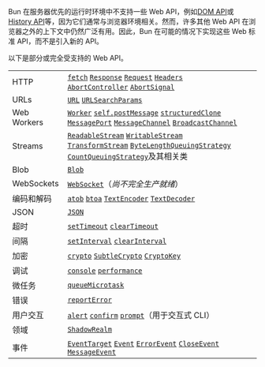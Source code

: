 Bun 在服务器优先的运行时环境中不支持一些 Web API，例如[DOM API](https://developer.mozilla.org/en-US/docs/Web/API/HTML_DOM_API#html_dom_api_interfaces)或[History API](https://developer.mozilla.org/en-US/docs/Web/API/History_API)等，因为它们通常与浏览器环境相关。然而，许多其他 Web API 在浏览器之外的上下文中仍然广泛有用。因此，Bun 在可能的情况下实现这些 Web 标准 API，而不是引入新的 API。

以下是部分或完全受支持的 Web API。

|             |                                                                                                                                                                                                                                                                                                                                                                                                                                                                                                                                   |                                                                                                                                                                                                                                        |
| ----------- | --------------------------------------------------------------------------------------------------------------------------------------------------------------------------------------------------------------------------------------------------------------------------------------------------------------------------------------------------------------------------------------------------------------------------------------------------------------------------------------------------------------------------------- | -------------------------------------------------------------------------------------------------------------------------------------------------------------------------------------------------------------------------------------- |
| HTTP        | [`fetch`](https://developer.mozilla.org/en-US/docs/Web/API/fetch) [`Response`](https://developer.mozilla.org/en-US/docs/Web/API/Response) [`Request`](https://developer.mozilla.org/en-US/docs/Web/API/Request) [`Headers`](https://developer.mozilla.org/en-US/docs/Web/API/Headers) [`AbortController`](https://developer.mozilla.org/en-US/docs/Web/API/AbortController) [`AbortSignal`](https://developer.mozilla.org/en-US/docs/Web/API/AbortSignal)                                                                         |                                                                                                                                                                                                                                        |
| URLs        | [`URL`](https://developer.mozilla.org/en-US/docs/Web/API/URL) [`URLSearchParams`](https://developer.mozilla.org/en-US/docs/Web/API/URLSearchParams)                                                                                                                                                                                                                                                                                                                                                                               |                                                                                                                                                                                                                                        |
| Web Workers | [`Worker`](https://developer.mozilla.org/en-US/docs/Web/API/Worker) [`self.postMessage`](https://developer.mozilla.org/en-US/docs/Web/API/DedicatedWorkerGlobalScope/postMessage) [`structuredClone`](https://developer.mozilla.org/en-US/docs/Web/API/structuredClone) [`MessagePort`](https://developer.mozilla.org/en-US/docs/Web/API/MessagePort) [`MessageChannel`](https://developer.mozilla.org/en-US/docs/Web/API/MessageChannel) [`BroadcastChannel`](https://developer.mozilla.org/en-US/docs/Web/API/BroadcastChannel) |                                                                                                                                                                                                                                        |
| Streams     | [`ReadableStream`](https://developer.mozilla.org/en-US/docs/Web/API/ReadableStream) [`WritableStream`](https://developer.mozilla.org/en-US/docs/Web/API/WritableStream) [`TransformStream`](https://developer.mozilla.org/en-US/docs/Web/API/TransformStream) [`ByteLengthQueuingStrategy`](https://developer.mozilla.org/en-US/docs/Web/API/ByteLengthQueuingStrategy) [`CountQueuingStrategy`](https://developer.mozilla.org/en-US/docs/Web/API/CountQueuingStrategy)及其相关类                                                 |                                                                                                                                                                                                                                        |
| Blob        | [`Blob`](https://developer.mozilla.org/en-US/docs/Web/API/Blob)                                                                                                                                                                                                                                                                                                                                                                                                                                                                   |                                                                                                                                                                                                                                        |
| WebSockets  | [`WebSocket`](https://developer.mozilla.org/en-US/docs/Web/API/WebSocket)（_尚不完全生产就绪_）                                                                                                                                                                                                                                                                                                                                                                                                                                   |                                                                                                                                                                                                                                        |
| 编码和解码  | [`atob`](https://developer.mozilla.org/en-US/docs/Web/API/atob) [`btoa`](https://developer.mozilla.org/en-US/docs/Web/API/btoa) [`TextEncoder`](https://developer.mozilla.org/en-US/docs/Web/API/TextEncoder) [`TextDecoder`](https://developer.mozilla.org/en-US/docs/Web/API/TextDecoder)                                                                                                                                                                                                                                       |                                                                                                                                                                                                                                        |
| JSON        | [`JSON`](https://developer.mozilla.org/en-US/docs/Web/JavaScript/Reference/Global_Objects/JSON)                                                                                                                                                                                                                                                                                                                                                                                                                                   |                                                                                                                                                                                                                                        |
| 超时        | [`setTimeout`](https://developer.mozilla.org/en-US/docs/Web/API/setTimeout) [`clearTimeout`](https://developer.mozilla.org/en-US/docs/Web/API/clearTimeout)                                                                                                                                                                                                                                                                                                                                                                       |                                                                                                                                                                                                                                        |
| 间隔        | [`setInterval`](https://developer.mozilla.org/en-US/docs/Web/API/setInterval) [`clearInterval`](https://developer.mozilla.org/en-US/docs/Web/API/clearInterval)                                                                                                                                                                                                                                                                                                                                                                   |                                                                                                                                                                                                                                        |
| 加密        | [`crypto`](https://developer.mozilla.org/en-US/docs/Web/API/Crypto) [`SubtleCrypto`](https://developer.mozilla.org/en-US/docs/Web/API/SubtleCrypto) [`CryptoKey`](https://developer.mozilla.org/en-US/docs/Web/API/CryptoKey)                                                                                                                                                                                                                                                                                                     |                                                                                                                                                                                                                                        |
| 调试        | [`console`](https://developer.mozilla.org/en-US/docs/Web/API/console) [`performance`](https://developer.mozilla.org/en-US/docs/Web/API/Performance)                                                                                                                                                                                                                                                                                                                                                                               |                                                                                                                                                                                                                                        |
| 微任务      | [`queueMicrotask`](https://developer.mozilla.org/en-US/docs/Web/API/queueMicrotask)                                                                                                                                                                                                                                                                                                                                                                                                                                               |                                                                                                                                                                                                                                        |
| 错误        | [`reportError`](https://developer.mozilla.org/en-US/docs/Web/API/reportError)                                                                                                                                                                                                                                                                                                                                                                                                                                                     |                                                                                                                                                                                                                                        |
| 用户交互    | [`alert`](https://developer.mozilla.org/en-US/docs/Web/API/Window/alert) [`confirm`](https://developer.mozilla.org/en-US/docs/Web/API/Window/confirm) [`prompt`](https://developer.mozilla.org/en-US/docs/Web/API/Window/prompt)（用于交互式 CLI）                                                                                                                                                                                                                                                                                | <!-- - 阻塞。将警告消息打印到终端并等待按下 `[ENTER]` 键后继续。 - 阻塞。打印确认消息并等待用户输入 `[y/N]`。如果用户输入 `y` 或 `Y`，则返回 `true`，否则返回 `false`。 - 阻塞。打印提示消息并等待用户输入。返回用户输入的字符串。 --> |
| 领域        | [`ShadowRealm`](https://github.com/tc39/proposal-shadowrealm)                                                                                                                                                                                                                                                                                                                                                                                                                                                                     |                                                                                                                                                                                                                                        |
| 事件        | [`EventTarget`](https://developer.mozilla.org/en-US/docs/Web/API/EventTarget) [`Event`](https://developer.mozilla.org/en-US/docs/Web/API/Event) [`ErrorEvent`](https://developer.mozilla.org/en-US/docs/Web/API/ErrorEvent) [`CloseEvent`](https://developer.mozilla.org/en-US/docs/Web/API/CloseEvent) [`MessageEvent`](https://developer.mozilla.org/en-US/docs/Web/API/MessageEvent)                                                                                                                                           |                                                                                                                                                                                                                                        |
